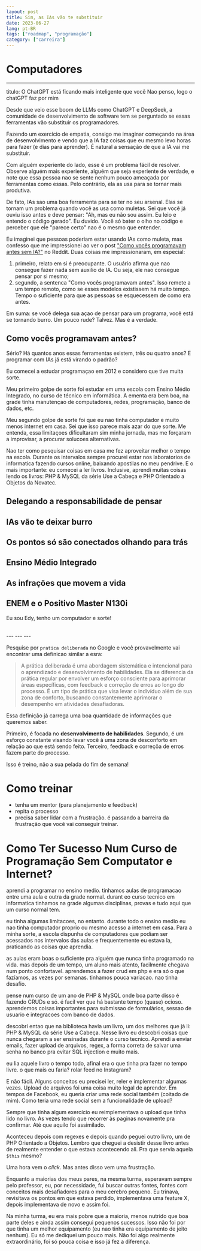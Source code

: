 ```yaml
---
layout: post
title: Sim, as IAs vão te substituir
date: 2023-06-27
lang: pt-BR
tags: ["roadmap", "programação"]
category: ["carreira"]
---
```


# Computadores

---

titulo: O ChatGPT está ficando mais inteligente que você
        Nao penso, logo o chatGPT faz por mim

Desde que veio esse boom de LLMs como ChatGPT e DeepSeek, a comunidade de desenvolvimento de software tem se perguntado se essas ferramentas vão substituir os programadores.

Fazendo um exercício de empatia, consigo me imaginar começando na área de desenvolvimento e vendo que a IA faz coisas que eu mesmo levo horas para fazer (e dias para aprender). É natural a sensação de que a IA vai me substituir.

Com alguém experiente do lado, esse é um problema fácil de resolver. Observe alguém mais experiente, alguém que seja experiente de verdade, e note que essa pessoa nao se sente nenhum pouco ameaçada por ferramentas como essas. Pelo contrário, ela as usa para se tornar mais produtiva.

De fato, IAs sao uma boa ferramenta para se ter no seu arsenal. Elas se tornam um problema quando você as usa como muletas. Sei que você já ouviu isso antes e deve pensar: "Ah, mas eu não sou assim. Eu leio e entendo o código gerado". Eu duvido. Você só bater o olho no código e perceber que ele "parece certo" nao é o mesmo que entender.

Eu imaginei que pessoas poderiam estar usando IAs como muleta, mas confesso que me impressionei ao ver o post ["Como vocês programavam antes sem IA?"][reddit] no Reddit. Duas coisas me impressionaram, em especial:

1. primeiro, relato em si é preocupante. O usuário afirma que nao consegue fazer nada sem auxilio de IA. Ou seja, ele nao consegue pensar por si mesmo;
2. segundo, a sentenca "Como vocês programavam antes". Isso remete a um tempo remoto, como se esses modelos existissem há muito tempo. Tempo o suficiente para que as pessoas se esquecessem de como era antes.

Em suma: se você delega sua açao de pensar para um programa, você está se tornando burro. Um pouco rude? Talvez. Mas é a verdade.

## Como vocês programavam antes?

Sério? Há quantos anos essas ferramentas existem, três ou quatro anos? E programar com IAs já está virando o padrão?

Eu comecei a estudar programaçao em 2012 e considero que tive muita sorte.

Meu primeiro golpe de sorte foi estudar em uma escola com Ensino Médio Integrado, no curso de técnico em informática. A ementa era bem boa, na grade tinha manutençao de computadores, redes, programação, banco de
dados, etc.

Meu segundo golpe de sorte foi que eu nao tinha computador e muito menos internet em casa. Sei que isso parece mais azar
do que sorte. Me entenda, essa limitaçoes dificultaram sim minha jornada, mas me forçaram a improvisar, a procurar
solucoes alternativas.

Nao ter como pesquisar coisas em casa me fez aproveitar melhor o tempo na escola. Durante os intervalos sempre procurei
estar nos laboratorios de informatica fazendo cursos online, baixando apostilas no meu pendrive. E o mais importante: eu
comecei a ler livros. Inclusive, aprendi muitas coisas lendo os livros: PHP & MySQL da série Use a Cabeça e PHP
Orientado a Objetos da Novatec.

## Delegando a responsabilidade de pensar

## IAs vão te deixar burro

## Os pontos só são conectados olhando para trás

## Ensino Médio Integrado

## As infrações que movem a vida

## ENEM e o Positivo Master N130i

Eu sou Edy, tenho um computador e sorte!

[reddit]: https://www.reddit.com/r/brdev/comments/1ixu14x/como_voc%C3%AAs_programavam_antes_da_ia/

<br />
---
---
---
<br />

Pesquise por `pratica deliberada` no Google e você provavelmente vai encontrar uma definicao similar a esra:

> A prática deliberada é uma abordagem sistemática e intencional para o aprendizado e desenvolvimento de habilidades.
> Ela se diferencia da prática regular por envolver um esforço consciente para aprimorar áreas específicas, com feedback e correção de erros ao longo do processo.
> É um tipo de prática que visa levar o indivíduo além de sua zona de conforto, buscando constantemente aprimorar o desempenho em atividades desafiadoras. 

Essa definição já carrega uma boa quantidade de informações que queremos saber.

Primeiro, é focada no **desenvolvimento de habilidades**. Segundo, é um esforço constante visando levar você à uma zona
de desconforto em relação ao que está sendo feito. Terceiro, feedback e correçõa de erros fazem parte do processo.

Isso é treino, não a sua pelada do fim de semana!

# Como treinar

- tenha um mentor (para planejamento e feedback)
- repita o processo
- precisa saber lidar com a frustração. é passando a barreira da frustração que você vai conseguir treinar.

# Como Ter Sucesso Num Curso de Programação Sem Computator e Internet?

aprendi a programar no ensino medio. tinhamos aulas de programacao entre uma aula e outra da grade normal. durant eo
curso tecnico em informatica tinhamos na grade algumas disciplinas, provas e tudo aqui que um curso normal tem.

eu tinha algumas limitacoes, no entanto. durante todo o ensino medio eu nao tinha computador proprio ou mesmo acesso
a internet em casa. Para a minha sorte, a escola dispunha de computadores que podiam ser acessados nos intervalos das
aulas e frequentemente eu estava la, praticando as coisas que aprendia.

as aulas eram boas o suficiente pra alguém que nunca tinha programado na vida. mas depois de um tempo, um aluno mais
atento, facilmente chegava num ponto confortavel. aprendemos a fazer crud em php e era só o que fazíamos, as vezes por
semanas. tinhamos pouca variacao. nao tinha desafio.

pense num curso de um ano de PHP & MySQL onde boa parte disso é fazendo CRUDs e só. é facil ver que há bastante tempo
(quase) ocioso. aprendemos coisas importantes para submissao de formulários, sessao de usuario e integracoes com banco
de dados.

descobri entao que na biblioteca havia um livro, um dos melhores que já li: PHP & MySQL da série Use a Cabeça. Nesse
livro eu descobri coisas que nunca chegaram a ser ensinadas durante o curso tecnico. Aprendi a enviar emails, fazer
upload de arquivos, regex, a forma correta de salvar uma senha no banco pra evitar SQL injection e muito mais.

eu lia aquele livro o tempo todo, afinal era o que tinha pra fazer no tempo livre. o que mais eu faria? rolar feed no
Instagram?

E não fácil. Alguns conceitos eu precisei ler, reler e implementar algumas vezes. Upload de arquivos foi uma coisa muito
legal de aprender. Em tempos de Facebook, eu queria criar uma rede social também (coitado de mim). Como teria uma rede social sem a funcionalidade de upload?

Sempre que tinha algum exercício eu reimplementava o upload que tinha lido no livro. As vezes tendo que recorrer às
paginas novamente pra confirmar. Até que aquilo foi assimilado.

Aconteceu depois com regexes e depois quando peguei outro livro, um de PHP Orientado a Objetos. Lembro que cheguei
a desistir desse livro antes de realmente entender o que estava acontecendo ali. Pra que servia aquela `$this` mesmo?

Uma hora vem o _click_. Mas antes disso vem uma frustração.

Enquanto a maiorias dos meus pares, na mesma turma, esperavam sempre pelo professor, eu, por necessidade, fui buscar
outras fontes, fontes com conceitos mais desafiadores para o meu cerebro pequeno. Eu trinava, revisitava os pontos em
que estava perdido, implementava uma feature X, depois implementava de novo e assim foi.

Na minha turma, eu era mais pobre que a maioria, menos nutrido que boa parte deles e ainda assim consegui pequenos
sucessos. Isso não foi por que tinha um melhor equipamento (eu nao tinha era equipamento de jeito nenhum). Eu só me
dediquei um pouco mais. Não foi algo realmente extraordinário, foi só pouca coisa e isso já fez a diferença.
